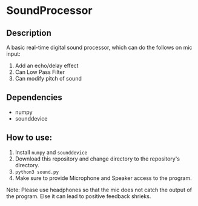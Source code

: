 # SoundProcessor

## Description
A basic real-time digital sound processor, which can do the follows on mic input:
1. Add an echo/delay effect
2. Can Low Pass Filter
3. Can modify pitch of sound

## Dependencies
- numpy
- sounddevice

## How to use:
1. Install `numpy` and `sounddevice`
2. Download this repository and change directory to the repository's directory.
3. `python3 sound.py`
4. Make sure to provide Microphone and Speaker access to the program.

Note: Please use headphones so that the mic does not catch the output of the program. Else it can lead to positive feedback shrieks.
